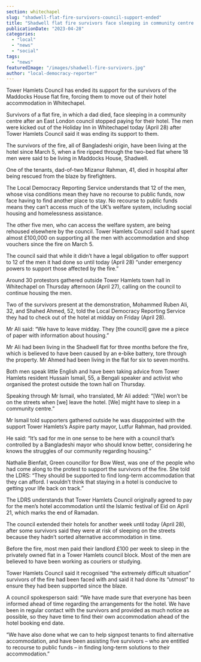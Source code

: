 ```yaml
---
section: whitechapel
slug: "shadwell-flat-fire-survivors-council-support-ended"
title: "Shadwell flat fire survivors face sleeping in community centre as Council withdraws support"
publicationDate: "2023-04-28"
categories: 
  - "local"
  - "news"
  - "social"
tags: 
  - "news"
featuredImage: "/images/shadwell-fire-survivors.jpg"
author: "local-democracy-reporter"
---
```


Tower Hamlets Council has ended its support for the survivors of the Maddocks House flat fire, forcing them to move out of their hotel accommodation in Whitechapel. 

Survivors of a flat fire, in which a dad died, face sleeping in a community centre after an East London council stopped paying for their hotel. The men were kicked out of the Holiday Inn in Whitechapel today (April 28) after Tower Hamlets Council said it was ending its support to them. 

The survivors of the fire, all of Bangladeshi origin, have been living at the hotel since March 5, when a fire ripped through the two-bed flat where 18 men were said to be living in Maddocks House, Shadwell.

One of the tenants, dad-of-two Mizanur Rahman, 41, died in hospital after being rescued from the blaze by firefighters. 

The Local Democracy Reporting Service understands that 12 of the men, whose visa conditions mean they have no recourse to public funds, now face having to find another place to stay. No recourse to public funds means they can’t access much of the UK’s welfare system, including social housing and homelessness assistance. 

The other five men, who can access the welfare system, are being rehoused elsewhere by the council. Tower Hamlets Council said it had spent almost £100,000 on supporting all the men with accommodation and shop vouchers since the fire on March 5. 

The council said that while it didn’t have a legal obligation to offer support to 12 of the men it had done so until today (April 28) “under emergency powers to support those affected by the fire.” 

Around 30 protestors gathered outside Tower Hamlets town hall in Whitechapel on Thursday afternoon (April 27), calling on the council to continue housing the men.

Two of the survivors present at the demonstration, Mohammed Ruben Ali, 32, and Shahed Ahmed, 52, told the Local Democracy Reporting Service they had to check out of the hotel at midday on Friday (April 28).

Mr Ali said: “We have to leave midday. They \[the council\] gave me a piece of paper with information about housing.” 

Mr Ali had been living in the Shadwell flat for three months before the fire, which is believed to have been caused by an e-bike battery, tore through the property. Mr Ahmed had been living in the flat for six to seven months. 

Both men speak little English and have been taking advice from Tower Hamlets resident Hussain Ismail, 55, a Bengali speaker and activist who organised the protest outside the town hall on Thursday.

Speaking through Mr Ismail, who translated, Mr Ali added: “\[We\] won’t be on the streets when \[we\] leave the hotel. \[We\] might have to sleep in a community centre.”

Mr Ismail told supporters gathered outside he was disappointed with the support Tower Hamlets’s Aspire party mayor, Lutfur Rahman, had provided. 

He said: “It’s sad for me in one sense to be here with a council that’s controlled by a Bangladeshi mayor who should know better, considering he knows the struggles of our community regarding housing.”

Nathalie Bienfait, Green councillor for Bow West, was one of the people who had come along to the protest to support the survivors of the fire. She told the LDRS: “They should be supported to find long-term accommodation that they can afford. I wouldn’t think that staying in a hotel is conducive to getting your life back on track.” 

The LDRS understands that Tower Hamlets Council originally agreed to pay for the men’s hotel accommodation until the Islamic festival of Eid on April 21, which marks the end of Ramadan. 

The council extended their hotels for another week until today (April 28), after some survivors said they were at risk of sleeping on the streets because they hadn’t sorted alternative accommodation in time. 

Before the fire, most men paid their landlord £100 per week to sleep in the privately owned flat in a Tower Hamlets council block. Most of the men are believed to have been working as couriers or studying. 

Tower Hamlets Council said it recognised “the extremely difficult situation” survivors of the fire had been faced with and said it had done its “utmost” to ensure they had been supported since the blaze.

A council spokesperson said: “We have made sure that everyone has been informed ahead of time regarding the arrangements for the hotel. We have been in regular contact with the survivors and provided as much notice as possible, so they have time to find their own accommodation ahead of the hotel booking end date.

“We have also done what we can to help signpost tenants to find alternative accommodation, and have been assisting five survivors – who are entitled to recourse to public funds – in finding long-term solutions to their accommodation.”
